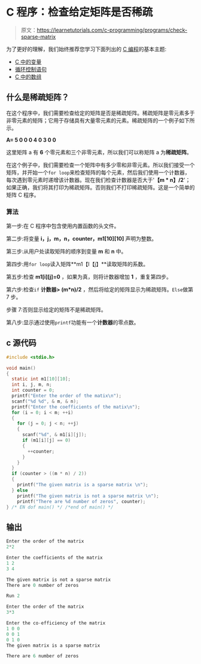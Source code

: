# C 程序：检查给定矩阵是否稀疏

> 原文：<https://learnetutorials.com/c-programming/programs/check-sparse-matrix>

为了更好的理解，我们始终推荐您学习下面列出的 [C 编程](../ "C programming")的基本主题:

*   [C 中的变量](../../c-programming/variables)
*   [循环控制语句](../../c-programming/loop-control-statements)
*   [C 中的数组](../../c-programming/array)

## 什么是稀疏矩阵？

在这个程序中，我们需要检查给定的矩阵是否是稀疏矩阵。稀疏矩阵是零元素多于非零元素的矩阵；它用于存储具有大量零元素的元素。稀疏矩阵的一个例子如下所示。

**A=
5 0 0
0 4 0
3 0 0**

这里矩阵 a 有 **6** 个零元素和三个非零元素，所以我们可以称矩阵 a 为**稀疏矩阵**。

在这个例子中，我们需要检查一个矩阵中有多少零和非零元素。所以我们接受一个矩阵，并开始一个`for loop`来检查矩阵的每个元素，然后我们使用一个计数器，每次遇到零元素时递增该计数器。现在我们检查计数器是否大于'**【m * n】/2**'；如果正确，我们将其打印为稀疏矩阵。否则我们不打印稀疏矩阵。这是一个简单的矩阵 C 程序。

### 算法

第一步:在 C 程序中包含使用内置函数的头文件。

第二步:将变量 **i，j，m，n，counter，m1[10][10]** 声明为整数。

第三步:从用户处读取矩阵的顺序到变量 **m** 和 **n** 中。

第四步:用`for loop`读入矩阵**m1【I【j】**读取矩阵的系数。

第五步:检查 **m1[i][j]=0** ，如果为真，则将计数器增加 **1** ，重复第四步。

第六步:检查`if` **计数器> (m*n)/2** ，然后将给定的矩阵显示为稀疏矩阵。`Else`做第 7 步。

步骤 7:否则显示给定的矩阵不是稀疏矩阵。

第八步:显示通过使用`printf`功能有一个**计数器**的零点数。

## c 源代码

```c
#include <stdio.h>

void main()
{
  static int m1[10][10];
  int i, j, m, n;
  int counter = 0;
  printf("Enter the order of the matix\n");
  scanf("%d %d", & m, & n);
  printf("Enter the coefficients of the matix\n");
  for (i = 0; i < m; ++i)
  {
    for (j = 0; j < n; ++j)
    {
      scanf("%d", & m1[i][j]);
      if (m1[i][j] == 0)
      {
        ++counter;
      }
    }
  }
  if (counter > ((m * n) / 2))
  {
    printf("The given matrix is a sparse matrix \n");
  } else
    printf("The given matrix is not a sparse matrix \n");
    printf("There are %d number of zeros", counter);
} /* EN dof main() */ /*end of main() */

```

## 输出

```c
Enter the order of the matrix
2*2

Enter the coefficients of the matrix
1 2
3 4

The given matrix is not a sparse matrix
There are 0 number of zeros

Run 2

Enter the order of the matrix
3*3

Enter the co-efficiency of the matrix
1 0 0
0 0 1
0 1 0
The given matrix is a sparse matrix

There are 6 number of zeros 
```